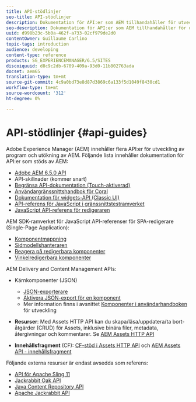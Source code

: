 ```yaml
---
title: API-stödlinjer
seo-title: API-stödlinjer
description: Dokumentation för API:er som AEM tillhandahåller för utveckling av program
seo-description: Dokumentation för API:er som AEM tillhandahåller för utveckling av program
uuid: d998b23c-5b0a-462f-a733-02cf979de2d0
contentOwner: Guillaume Carlino
topic-tags: introduction
audience: developing
content-type: reference
products: SG_EXPERIENCEMANAGER/6.5/SITES
discoiquuid: d8c9c2db-6709-409a-93d0-11b802763ada
docset: aem65
translation-type: tm+mt
source-git-commit: 4c9a0bd73e8d87d3869c6a133f5d1049f8430cd1
workflow-type: tm+mt
source-wordcount: '312'
ht-degree: 0%

---
```



# API-stödlinjer {#api-guides}

Adobe Experience Manager (AEM) innehåller flera API:er för utveckling av program och utökning av AEM. Följande lista innehåller dokumentation för API:er som stöds av AEM:

* [Adobe AEM 6.5.0 API](https://helpx.adobe.com/experience-manager/6-5/sites/developing/using/reference-materials/javadoc/index.html)
* API-skillnader (kommer snart)
* [Begränsa API-dokumentation (Touch-aktiverad)](https://helpx.adobe.com/experience-manager/6-5/sites/developing/using/reference-materials/granite-ui/api/index.html)
* [Användargränssnittshandbok för Coral](https://helpx.adobe.com/experience-manager/6-5/sites/developing/using/reference-materials/coral-ui/coralui3/index.html)
* [Dokumentation för widgets-API (Classic UI)](https://helpx.adobe.com/experience-manager/6-5/sites/developing/using/reference-materials/widgets-api/index.html)
* [API-referens för JavaScript i gränssnittstestramverket](https://helpx.adobe.com/experience-manager/6-5/sites/developing/using/reference-materials/test-api/index.html)
* [JavaScript API-referens för redigeraren](https://helpx.adobe.com/experience-manager/6-5/sites/developing/using/reference-materials/jsdoc/ui-touch/editor-core/index.html)

AEM SDK-ramverket för JavaScript API-referenser för SPA-redigerare (Single-Page Application):

* [Komponentmappning](https://www.npmjs.com/package/@adobe/aem-spa-component-mapping)
* [Sidmodellshanteraren](https://www.npmjs.com/package/@adobe/aem-spa-page-model-manager)
* [Reagera på redigerbara komponenter](https://www.npmjs.com/package/@adobe/aem-react-editable-components)
* [Vinkelredigerbara komponenter](https://www.npmjs.com/package/@adobe/aem-angular-editable-components)

AEM Delivery and Content Management APIs:

* Kärnkomponenter (JSON)

   * [JSON-exporterare](/help/sites-developing/json-exporter.md)
   * [Aktivera JSON-export för en komponent](/help/sites-developing/json-exporter-components.md)
   * Mer information finns i avsnittet [Komponenter i användarhandboken](https://helpx.adobe.com/experience-manager/6-5/sites/developing/user-guide.html?topic=/experience-manager/6-4/sites/developing/morehelp/components.ug.js) för utveckling

* **Resurser**: Med Assets HTTP API kan du skapa/läsa/uppdatera/ta bort-åtgärder (CRUD) för Assets, inklusive binära filer, metadata, återgivningar och kommentarer. Se [AEM Assets HTTP API](/help/assets/mac-api-assets.md)

* **Innehållsfragment** (CF): [CF-stöd i Assets HTTP API](/help/assets/assets-api-content-fragments.md) och [AEM Assets API - innehållsfragment](https://helpx.adobe.com/experience-manager/6-5/sites/developing/using/reference-materials/assets-api-content-fragments/index.html)

Följande externa resurser är endast avsedda som referens:

* [API för Apache Sling 11](https://sling.apache.org/apidocs/sling11/)
* [Jackrabbit Oak API](https://jackrabbit.apache.org/oak/docs/oak_api/overview.html)
* [Java Content Repository API](https://docs.adobe.com/docs/en/spec/javax.jcr/javadocs/jcr-2.0/index.html)
* [Apache Jackrabbit API](https://jackrabbit.apache.org/api)
